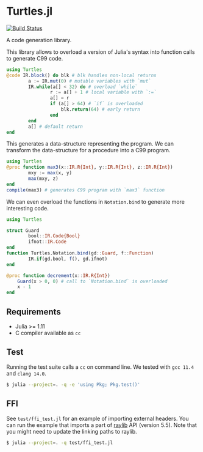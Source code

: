 # Turtles.jl

[![Build Status](https://github.com/gm-at-tau/Turtles.jl/actions/workflows/CI.yml/badge.svg?branch=main)](https://github.com/gm-at-tau/Turtles.jl/actions/workflows/CI.yml?query=branch%3Amain)

A code generation library.

This library allows to overload a version of Julia's syntax into function calls to generate C99 code.

```julia
using Turtles
@code IR.block() do blk # blk handles non-local returns
        a := IR.mut(0) # mutable variables with `mut`
        IR.while(a[] < 32) do # overload `while`
                r := a[] + 1 # local variable with `:=`
                a[] = r
                if (a[] > 64) # `if` is overloaded
                    blk.return(64) # early return
                end
        end
        a[] # default return
end
```

This generates a data-structure representing the program.
We can transform the data-structure for a procedure into a C99 program.

```julia
using Turtles
@proc function max3(x::IR.R{Int}, y::IR.R{Int}, z::IR.R{Int})
        mxy := max(x, y)
        max(mxy, z)
end
compile(max3) # generates C99 program with `max3` function
```

We can even overload the functions in `Notation.bind` to generate more interesting code.

```julia
using Turtles

struct Guard
        bool::IR.Code{Bool}
        ifnot::IR.Code
end
function Turtles.Notation.bind(gd::Guard, f::Function)
        IR.if(gd.bool, f(), gd.ifnot)
end

@proc function decrement(x::IR.R{Int})
    Guard(x > 0, 0) # call to `Notation.bind` is overloaded
    x - 1
end
```

## Requirements

- Julia >= 1.11
- C compiler available as `cc`

## Test

Running the test suite calls a `cc` on command line.
We tested with `gcc 11.4` and `clang 14.0`.
```sh
$ julia --project=. -q -e 'using Pkg; Pkg.test()'
```

## FFI

See `test/ffi_test.jl` for an example of importing external headers.
You can run the example that imports a part of [raylib](https://github.com/raysan5/raylib) API (version 5.5).
Note that you might need to update the linking paths to raylib.
```sh
$ julia --project=. -q test/ffi_test.jl
```
